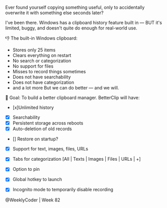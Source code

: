 Ever found yourself copying something useful, only to accidentally overwrite it with something else seconds later?

I've been there. Windows has a clipboard history feature built in — BUT it's limited, buggy, and doesn't quite do enough for real-world use.

👎 The built-in Windows clipboard:
- Stores only 25 items
- Clears everything on restart
- No search or categorization
- No support for files
- Misses to record things sometimes
- Does not have searchability
- Does not have categorization
- and a lot more
But we can do better — and we will.

🥅 Goal: To build a better clipboard manager. BetterClip will have:
- [x]Unlimited history
- [x] Searchability
- [x] Persistent storage across reboots
- [x] Auto-deletion of old records
- [] Restore on startup?
- [x] Support for text, images, files, URLs
- [x] Tabs for categorization [All | Texts | Images | Files | URLs | +]
- [x] Option to pin
- [x] Global hotkey to launch
- [x] Incognito mode to temporarily disable recording


@WeeklyCoder | Week 82

